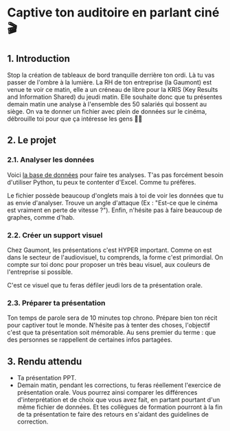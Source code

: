 # Captive ton auditoire en parlant ciné 🎬

## 1. Introduction
Stop la création de tableaux de bord tranquille derrière ton ordi. Là tu vas passer de l'ombre à la lumière. La RH de ton entreprise (la Gaumont) est venue te voir ce matin, elle a un créneau de libre pour la KRIS (Key Results and Information Shared) du jeudi matin. Elle souhaite donc que tu présentes demain matin une analyse à l'ensemble des 50 salariés qui bossent au siège. On va te donner un fichier avec plein de données sur le cinéma, débrouille toi pour que ça intéresse les gens 🎤🎤

## 2. Le projet

### 2.1. Analyser les données

Voici [la base de données](https://docs.google.com/spreadsheets/d/1la1hRu9IZ3sUq2a7aS6bG05y13cYuKpR/edit?usp=sharing&ouid=100767761288291012140&rtpof=true&sd=true) pour faire tes analyses. T'as pas forcément besoin d'utiliser Python, tu peux te contenter d'Excel. Comme tu préfères.

Le fichier possède beaucoup d'onglets mais à toi de voir les données que tu as envie d'analyser. Trouve un angle d'attaque (Ex : "Est-ce que le cinéma est vraiment en perte de vitesse ?"). Enfin, n'hésite pas à faire beaucoup de graphes, comme d'hab.


### 2.2. Créer un support visuel

Chez Gaumont, les présentations c'est HYPER important. Comme on est dans le secteur de l'audiovisuel, tu comprends, la forme c'est primordial. On compte sur toi donc pour proposer un très beau visuel, aux couleurs de l'entreprise si possible.

C'est ce visuel que tu feras défiler jeudi lors de ta présentation orale.

### 2.3. Préparer ta présentation

Ton temps de parole sera de 10 minutes top chrono. Prépare bien ton récit pour captiver tout le monde. N'hésite pas à tenter des choses, l'objectif c'est que ta présentation soit mémorable. Au sens premier du terme : que des personnes se rappellent de certaines infos partagées.

## 3. Rendu attendu
- Ta présentation PPT. 
- Demain matin, pendant les corrections, tu feras réellement l'exercice de présentation orale. Vous pourrez ainsi comparer les différences d'interprétation et de choix que vous avez fait, en partant pourtant d'un même fichier de données. Et tes collègues de formation pourront à la fin de ta présentation te faire des retours en s'aidant des guidelines de correction.
